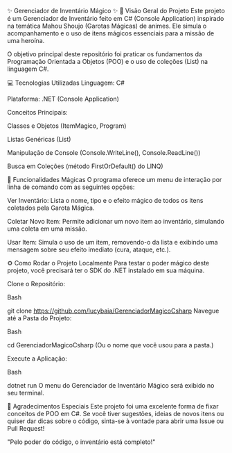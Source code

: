✨ Gerenciador de Inventário Mágico ✨
🌟 Visão Geral do Projeto
Este projeto é um Gerenciador de Inventário feito em C# (Console Application) inspirado na temática Mahou Shoujo (Garotas Mágicas) de animes. Ele simula o acompanhamento e o uso de itens mágicos essenciais para a missão de uma heroína.

O objetivo principal deste repositório foi praticar os fundamentos da Programação Orientada a Objetos (POO) e o uso de coleções (List<T>) na linguagem C#.

💻 Tecnologias Utilizadas
Linguagem: C#

Plataforma: .NET (Console Application)

Conceitos Principais:

Classes e Objetos (ItemMagico, Program)

Listas Genéricas (List<ItemMagico>)

Manipulação de Console (Console.WriteLine(), Console.ReadLine())

Busca em Coleções (método FirstOrDefault() do LINQ)

🔮 Funcionalidades Mágicas
O programa oferece um menu de interação por linha de comando com as seguintes opções:

Ver Inventário: Lista o nome, tipo e o efeito mágico de todos os itens coletados pela Garota Mágica.

Coletar Novo Item: Permite adicionar um novo item ao inventário, simulando uma coleta em uma missão.

Usar Item: Simula o uso de um item, removendo-o da lista e exibindo uma mensagem sobre seu efeito imediato (cura, ataque, etc.).

⚙️ Como Rodar o Projeto Localmente
Para testar o poder mágico deste projeto, você precisará ter o SDK do .NET instalado em sua máquina.

Clone o Repositório:

Bash

git clone https://github.com/lucybaia/GerenciadorMagicoCsharp
Navegue até a Pasta do Projeto:

Bash

cd GerenciadorMagicoCsharp
(Ou o nome que você usou para a pasta.)

Execute a Aplicação:

Bash

dotnet run
O menu do Gerenciador de Inventário Mágico será exibido no seu terminal.

💖 Agradecimentos Especiais
Este projeto foi uma excelente forma de fixar conceitos de POO em C#. Se você tiver sugestões, ideias de novos itens ou quiser dar dicas sobre o código, sinta-se à vontade para abrir uma Issue ou Pull Request!

"Pelo poder do código, o inventário está completo!"
